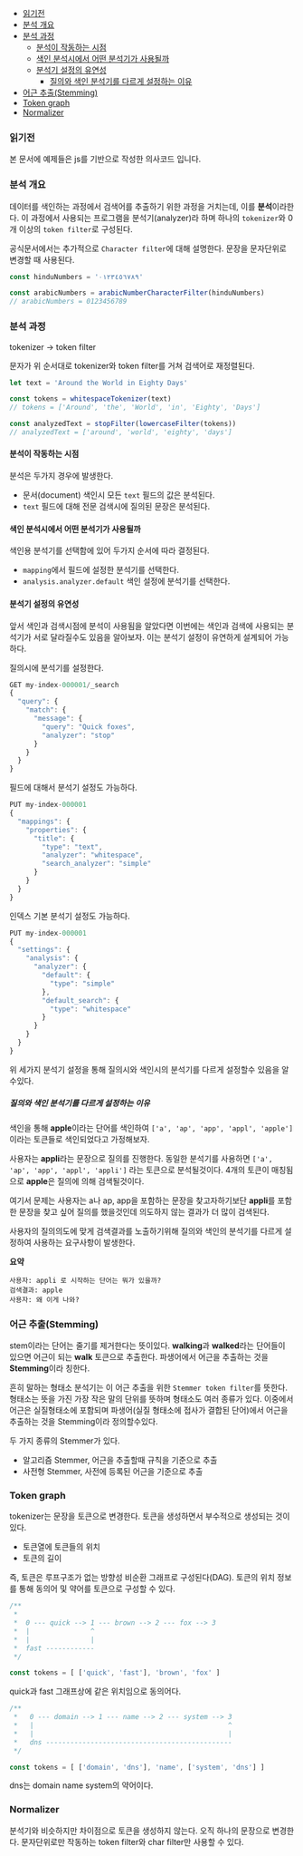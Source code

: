 - [읽기전](#읽기전)
- [분석 개요](#분석-개요)
- [분석 과정](#분석-과정)
  - [분석이 작동하는 시점](#분석이-작동하는-시점)
  - [색인 분석시에서 어떤 분석기가 사용될까](#색인-분석시에서-어떤-분석기가-사용될까)
  - [분석기 설정의 유연성](#분석기-설정의-유연성)
    - [질의와 색인 분석기를 다르게 설정하는 이유](#질의와-색인-분석기를-다르게-설정하는-이유)
- [어근 추출(Stemming)](#어근-추출stemming)
- [Token graph](#token-graph)
- [Normalizer](#normalizer)

### 읽기전

본 문서에 예제들은 js를 기반으로 작성한 의사코드 입니다.

### 분석 개요

데이터를 색인하는 과정에서 검색어를 추출하기 위한 과정을 거치는데, 이를 **분석**이라한다.
이 과정에서 사용되는 프로그램을 분석기(analyzer)라 하며 하나의 `tokenizer`와 0개 이상의 `token filter`로 구성된다.

공식문서에서는 추가적으로 `Character filter`에 대해 설명한다.
문장을 문자단위로 변경할 때 사용된다.

```js
const hinduNumbers = '٠‎١٢٣٤٥٦٧٨‎٩'  

const arabicNumbers = arabicNumberCharacterFilter(hinduNumbers)
// arabicNumbers = 0123456789
```

### 분석 과정

tokenizer -> token filter

문자가 위 순서대로 tokenizer와 token filter를 거쳐 검색어로 재정렬된다.

```js
let text = 'Around the World in Eighty Days'

const tokens = whitespaceTokenizer(text)
// tokens = ['Around', 'the', 'World', 'in', 'Eighty', 'Days']

const analyzedText = stopFilter(lowercaseFilter(tokens))
// analyzedText = ['around', 'world', 'eighty', 'days']
```

#### 분석이 작동하는 시점

분석은 두가지 경우에 발생한다.

* 문서(document) 색인시 모든 `text` 필드의 값은 분석된다.
* `text` 필드에 대해 전문 검색시에 질의된 문장은 분석된다.

#### 색인 분석시에서 어떤 분석기가 사용될까

색인용 분석기를 선택함에 있어 두가지 순서에 따라 결정된다.

* `mapping`에서 필드에 설정한 분석기를 선택한다.
* `analysis.analyzer.default` 색인 설정에 분석기를 선택한다.

#### 분석기 설정의 유연성

앞서 색인과 검색시점에 분석이 사용됨을 알았다면
이번에는 색인과 검색에 사용되는 분석기가 서로 달라질수도 있음을 알아보자.
이는 분석기 설정이 유연하게 설계되어 가능하다.

질의시에 분석기를 설정한다.

```js
GET my-index-000001/_search
{
  "query": {
    "match": {
      "message": {
        "query": "Quick foxes",
        "analyzer": "stop"
      }
    }
  }
}
```

필드에 대해서 분석기 설정도 가능하다.
```js
PUT my-index-000001
{
  "mappings": {
    "properties": {
      "title": {
        "type": "text",
        "analyzer": "whitespace",
        "search_analyzer": "simple"
      }
    }
  }
}
```

인덱스 기본 분석기 설정도 가능하다.

```js
PUT my-index-000001
{
  "settings": {
    "analysis": {
      "analyzer": {
        "default": {
          "type": "simple"
        },
        "default_search": {
          "type": "whitespace"
        }
      }
    }
  }
}
```

위 세가지 분석기 설정을 통해 질의시와 색인시의 분석기를 다르게 설정할수 있음을 알수있다.

##### 질의와 색인 분석기를 다르게 설정하는 이유

색인을 통해 **apple**이라는 단어를 색인하여
`['a', 'ap', 'app', 'appl', 'apple']` 이라는 토큰들로 색인되었다고 가정해보자.

사용자는 **appli**라는 문장으로 질의를 진행한다.
동일한 분석기를 사용하면 `['a', 'ap', 'app', 'appl', 'appli']` 라는 토큰으로 분석될것이다.
4개의 토큰이 매칭됨으로 **apple**은 질의에 의해 검색될것이다.

여기서 문제는 사용자는 a나 ap, app을 포함하는 문장을 찾고자하기보단 **appli**를 포함한 문장을 찾고 싶어
질의를 했을것인데 의도하지 않는 결과가 더 많이 검색된다.

사용자의 질의의도에 맞게 검색결과를 노출하기위해 질의와 색인의 분석기를 다르게 설정하여 사용하는 요구사항이 발생한다.

**요약**

```
사용자: appli 로 시작하는 단어는 뭐가 있을까?
검색결과: apple
사용자: 왜 이게 나와?
```

### 어근 추출(Stemming)

stem이라는 단어는 줄기를 제거한다는 뜻이있다.
**walking**과 **walked**라는 단어들이 있으면 어근이 되는 **walk** 토큰으로 추출한다. 파생어에서 어근을 추출하는 것을 **Stemming**이라 칭한다.

흔히 말하는 형태소 분석기는 이 어근 추출을 위한 `Stemmer token filter`를 뜻한다. 형태소는 뜻을 가진 가장 작은 말의 단위를 뜻하며 형태소도 여러 종류가 있다. 이중에서 어근은 실질형태소에 포함되며
파생어(실질 형태소에 접사가 결합된 단어)에서 어근을 추출하는 것을 Stemming이라 정의할수있다.

두 가지 종류의 Stemmer가 있다.

* 알고리즘 Stemmer, 어근을 추출할때 규칙을 기준으로 추출
* 사전형 Stemmer, 사전에 등록된 어근을 기준으로 추출

### Token graph

tokenizer는 문장을 토큰으로 변경한다. 토큰을 생성하면서 부수적으로
생성되는 것이 있다.

* 토큰열에 토큰들의 위치
* 토큰의 길이

즉, 토큰은 루프구조가 없는 방향성 비순환 그래프로 구성된다(DAG).
토큰의 위치 정보를 통해 동의어 및 약어를 토큰으로 구성할 수 있다.

```js
/**
 *  
 *  0 --- quick --> 1 --- brown --> 2 --- fox --> 3
 *  |               ^
 *  |               |
 *  fast ------------
 */

const tokens = [ ['quick', 'fast'], 'brown', 'fox' ]
```

quick과 fast 그래프상에 같은 위치임으로 동의어다.

```js
/**
 *   0 --- domain --> 1 --- name --> 2 --- system --> 3
 *   |                                                ^
 *   |                                                |
 *   dns ----------------------------------------------
 */ 

const tokens = [ ['domain', 'dns'], 'name', ['system', 'dns'] ]
```
dns는 domain name system의 약어이다.


### Normalizer

분석기와 비슷하지만 차이점으로 토큰을 생성하지 않는다. 오직 하나의 문장으로 변경한다. 문자단위로만 작동하는 token filter와 char filter만 사용할 수 있다.





